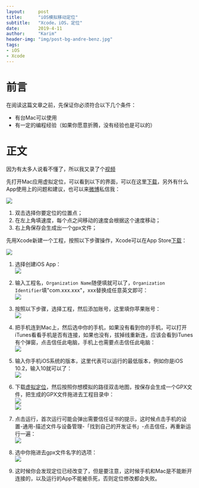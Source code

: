 ```yaml
---
layout:     post
title:      "iOS模拟移动定位"
subtitle:   "Xcode，iOS，定位"
date:       2019-4-11
author:     "Karim"
header-img: "img/post-bg-andre-benz.jpg"
tags:
- iOS
- Xcode
---
```


# 前言  
在阅读这篇文章之前，先保证你必须符合以下几个条件：
- 有台Mac可以使用
- 有一定的编程经验（如果你愿意折腾，没有经验也是可以的）  


# 正文  
因为有太多人说看不懂了，所以我又录了个[视频](https://www.bilibili.com/video/av53629147)  

先打开Mac应用虚拟定位，可以看到以下的界面，可以在这里[下载](https://itunes.apple.com/cn/app/%E8%99%9A%E6%8B%9F%E5%AE%9A%E4%BD%8D/id1459663647?mt=12)，另外有什么App使用上的问题和建议，也可以来[微博](https://weibo.com/p/1005052095454814)私信我：  

![](http://images.foolishtalk.org/mock_location_12.png)

1. 双击选择你要定位的位置点；
2. 在左上角填速度，每个点之间移动的速度会根据这个速度移动；
3. 右上角保存会生成出一个gpx文件；

先用Xcode新建一个工程，按照以下步骤操作，Xcode可以在App Store[下载](https://itunes.apple.com/cn/app/xcode/id497799835?mt=12)：    

![](http://images.foolishtalk.org/mock_location_2.png)  

1. 选择创建iOS App：  
![](http://images.foolishtalk.org/mock_location_3.png)  
2. 输入工程名，`Organization Name`随便填就可以了，`Organization Identifier`填"com.xxx.xxx"，xxx替换成任意英文即可：  
![](http://images.foolishtalk.org/mock_location_4.png)  
3. 按照以下步骤，选择工程，然后添加账号，这里填你苹果账号：  
![](http://images.foolishtalk.org/mock_location_5.png)  
4. 把手机连到Mac上，然后选中你的手机，如果没有看到你的手机，可以打开iTunes看看手机是否有连接，如果也没有，拔掉线重新连，应该会看到iTunes有个弹窗，点击信任此电脑，手机上也需要点击信任此电脑：  
![](http://images.foolishtalk.org/mock_location_8.png) 
5. 输入你手机iOS系统的版本，这里代表可以运行的最低版本，例如你是iOS 10.2，输入10就可以了：  
![](http://images.foolishtalk.org/mock_location_11.png) 
6. 下载[虚拟定位](https://itunes.apple.com/cn/app/%E8%99%9A%E6%8B%9F%E5%AE%9A%E4%BD%8D/id1459663647?mt=12)，然后按照你想模拟的路径双击地图，按保存会生成一个GPX文件，把生成的GPX文件拖进去工程目录中：  
![](http://images.foolishtalk.org/mock_location_6.png)  
![](http://images.foolishtalk.org/mock_location_7.png)  

7. 点击运行，首次运行可能会弹出需要信任证书的提示，这时候点击手机的设置-通用-描述文件与设备管理-「找到自己的开发证书」-点击信任，再重新运行一遍：  
![](http://images.foolishtalk.org/mock_location_9.png)  
8. 选中你拖进去gpx文件名字的选项：  
![](http://images.foolishtalk.org/mock_location_10.png)  
9. 这时候你会发现定位已经改变了，但是要注意，这时候手机和Mac是不能断开连接的，以及运行的App不能被杀死，否则定位修改都会失败。
